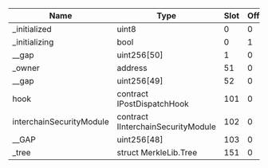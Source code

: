 | Name                     | Type                               | Slot | Offset | Bytes | Contract                                          |
| ------------------------ | ---------------------------------- | ---- | ------ | ----- | ------------------------------------------------- |
| \_initialized            | uint8                              | 0    | 0      | 1     | contracts/hooks/MerkleTreeHook.sol:MerkleTreeHook |
| \_initializing           | bool                               | 0    | 1      | 1     | contracts/hooks/MerkleTreeHook.sol:MerkleTreeHook |
| \_\_gap                  | uint256[50]                        | 1    | 0      | 1600  | contracts/hooks/MerkleTreeHook.sol:MerkleTreeHook |
| \_owner                  | address                            | 51   | 0      | 20    | contracts/hooks/MerkleTreeHook.sol:MerkleTreeHook |
| \_\_gap                  | uint256[49]                        | 52   | 0      | 1568  | contracts/hooks/MerkleTreeHook.sol:MerkleTreeHook |
| hook                     | contract IPostDispatchHook         | 101  | 0      | 20    | contracts/hooks/MerkleTreeHook.sol:MerkleTreeHook |
| interchainSecurityModule | contract IInterchainSecurityModule | 102  | 0      | 20    | contracts/hooks/MerkleTreeHook.sol:MerkleTreeHook |
| \_\_GAP                  | uint256[48]                        | 103  | 0      | 1536  | contracts/hooks/MerkleTreeHook.sol:MerkleTreeHook |
| \_tree                   | struct MerkleLib.Tree              | 151  | 0      | 1056  | contracts/hooks/MerkleTreeHook.sol:MerkleTreeHook |
